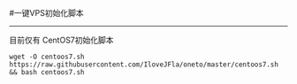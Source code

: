 #一键VPS初始化脚本

------

目前仅有 CentOS7初始化脚本

```
wget -O centoos7.sh https://raw.githubusercontent.com/IloveJFla/oneto/master/centoos7.sh && bash centoos7.sh
```
